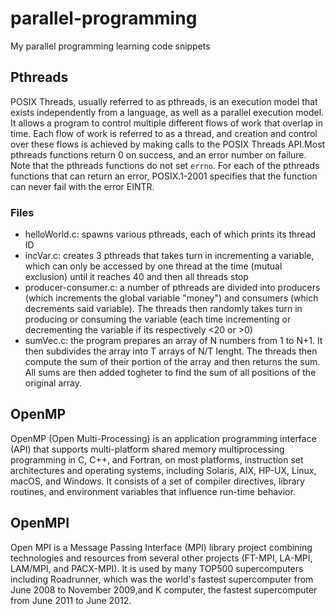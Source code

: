 # parallel-programming

My parallel programming learning code snippets

## Pthreads

POSIX Threads, usually referred to as pthreads, is an execution model that exists independently from a language, as well as a parallel execution model. It allows a program to control multiple different flows of work that overlap in time. Each flow of work is referred to as a thread, and creation and control over these flows is achieved by making calls to the POSIX Threads API.Most pthreads functions return 0 on success, and an error number on failure. Note that the pthreads functions do not set ```errno```.  For each of the pthreads functions that can return an error, POSIX.1-2001 specifies that the function can never fail with the error EINTR.

### Files

- helloWorld.c: spawns various pthreads, each of which prints its thread ID
- incVar.c: creates 3 pthreads that takes turn in incrementing a variable, which can only be accessed by one thread at the time (mutual exclusion) until it reaches 40 and then all threads stop
- producer-consumer.c: a number of pthreads are divided into producers (which increments the global variable "money") and consumers (which decrements said variable). The threads then randomly takes turn in producing or consuming the variable (each time incrementing or decrementing the variable if its respectively <20 or >0)
- sumVec.c: the program prepares an array of N numbers from 1 to N+1. It then subdivides the array into T arrays of N/T lenght. The threads then compute the sum of their portion of the array and then returns the sum. All sums are then added togheter to find the sum of all positions of the original array.

## OpenMP

OpenMP (Open Multi-Processing) is an application programming interface (API) that supports multi-platform shared memory multiprocessing programming in C, C++, and Fortran, on most platforms, instruction set architectures and operating systems, including Solaris, AIX, HP-UX, Linux, macOS, and Windows. It consists of a set of compiler directives, library routines, and environment variables that influence run-time behavior.

## OpenMPI

Open MPI is a Message Passing Interface (MPI) library project combining technologies and resources from several other projects (FT-MPI, LA-MPI, LAM/MPI, and PACX-MPI). It is used by many TOP500 supercomputers including Roadrunner, which was the world's fastest supercomputer from June 2008 to November 2009,and K computer, the fastest supercomputer from June 2011 to June 2012.
